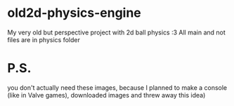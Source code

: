 # old2d-physics-engine
My very old but perspective project with 2d ball physics :3
All main and not files are in physics folder

# P.S.
you don't actually need these images, because I planned to make a console (like in Valve games), downloaded images and threw away this idea)
